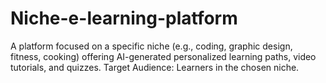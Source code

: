# Niche-e-learning-platform
A platform focused on a specific niche (e.g., coding, graphic design, fitness, cooking) offering AI-generated personalized learning paths, video tutorials, and quizzes. Target Audience: Learners in the chosen niche.
